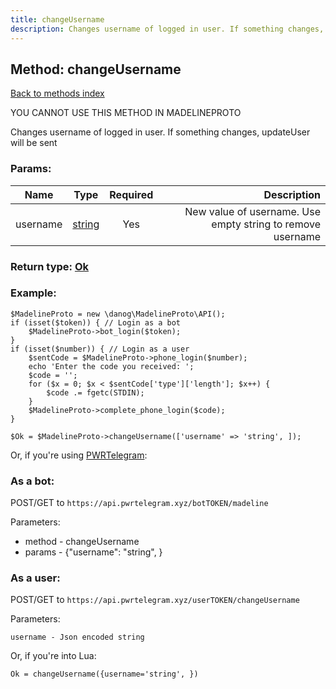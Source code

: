```yaml
---
title: changeUsername
description: Changes username of logged in user. If something changes, updateUser will be sent
---
```

## Method: changeUsername  
[Back to methods index](index.md)


YOU CANNOT USE THIS METHOD IN MADELINEPROTO


Changes username of logged in user. If something changes, updateUser will be sent

### Params:

| Name     |    Type       | Required | Description |
|----------|:-------------:|:--------:|------------:|
|username|[string](../types/string.md) | Yes|New value of username. Use empty string to remove username|


### Return type: [Ok](../types/Ok.md)

### Example:


```
$MadelineProto = new \danog\MadelineProto\API();
if (isset($token)) { // Login as a bot
    $MadelineProto->bot_login($token);
}
if (isset($number)) { // Login as a user
    $sentCode = $MadelineProto->phone_login($number);
    echo 'Enter the code you received: ';
    $code = '';
    for ($x = 0; $x < $sentCode['type']['length']; $x++) {
        $code .= fgetc(STDIN);
    }
    $MadelineProto->complete_phone_login($code);
}

$Ok = $MadelineProto->changeUsername(['username' => 'string', ]);
```

Or, if you're using [PWRTelegram](https://pwrtelegram.xyz):

### As a bot:

POST/GET to `https://api.pwrtelegram.xyz/botTOKEN/madeline`

Parameters:

* method - changeUsername
* params - {"username": "string", }



### As a user:

POST/GET to `https://api.pwrtelegram.xyz/userTOKEN/changeUsername`

Parameters:

```
username - Json encoded string

```

Or, if you're into Lua:

```
Ok = changeUsername({username='string', })
```


